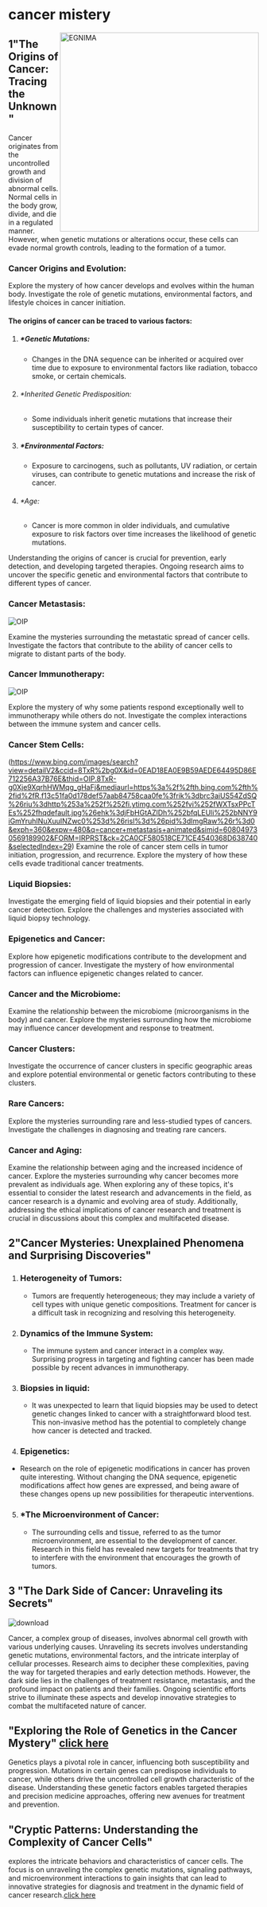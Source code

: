 # cancer mistery
<img src="https://blog.aacr.org/wp-content/uploads/2015/06/EGFR-300x225.png" alt="EGNIMA" width="400" style="float: right;">

## 1"The Origins of Cancer: Tracing the Unknown"
Cancer originates from the uncontrolled growth and division of abnormal cells. Normal cells in the body grow, divide, and die in a regulated manner. However, when genetic mutations or alterations occur, these cells can evade normal growth controls, leading to the formation of a tumor.

### Cancer Origins and Evolution:

Explore the mystery of how cancer develops and evolves within the human body.
Investigate the role of genetic mutations, environmental factors, and lifestyle choices in cancer initiation.

####  The origins of cancer can be traced to various factors:

1. ##### *Genetic Mutations:
   * Changes in the DNA sequence can be inherited or acquired over time due to exposure to environmental factors like radiation, tobacco smoke, or certain chemicals.

2. ###### *Inherited Genetic Predisposition:
   * Some individuals inherit genetic mutations that increase their susceptibility to certain types of cancer.

3. ##### *Environmental Factors:
   * Exposure to carcinogens, such as pollutants, UV radiation, or certain viruses, can contribute to genetic mutations and increase the risk of cancer.

4. ###### *Age:
   * Cancer is more common in older individuals, and cumulative exposure to risk factors over time increases the likelihood of genetic mutations.

Understanding the origins of cancer is crucial for prevention, early detection, and developing targeted therapies. Ongoing research aims to uncover the specific genetic and environmental factors that contribute to different types of cancer.


### Cancer Metastasis:
![OIP](https://github.com/23W-GBAC/Anukuga/assets/74722296/059e858a-de55-4c27-933f-1ee24ea8f4d8)

Examine the mysteries surrounding the metastatic spread of cancer cells.
Investigate the factors that contribute to the ability of cancer cells to migrate to distant parts of the body.

### Cancer Immunotherapy:
![OIP](https://github.com/23W-GBAC/Anukuga/assets/74722296/3bf88302-dec1-490c-8704-0c0ab784c767)

Explore the mystery of why some patients respond exceptionally well to immunotherapy while others do not.
Investigate the complex interactions between the immune system and cancer cells.

### Cancer Stem Cells:
(https://www.bing.com/images/search?view=detailV2&ccid=8TxR%2bg0X&id=0EAD18EA0E9B59AEDE64495D86E712256A37B76E&thid=OIP.8TxR-g0Xje9XqrhHWMqg_gHaFj&mediaurl=https%3a%2f%2fth.bing.com%2fth%2fid%2fR.f13c51fa0d178def57aab84758caa0fe%3frik%3dbrc3aiUS54ZdSQ%26riu%3dhttp%253a%252f%252fi.ytimg.com%252fvi%252fWXTsxPPcTEs%252fhqdefault.jpg%26ehk%3djFbHGtAZlDh%252bfqLEUli%252bNNY9iGmYruhINuXuuINZwc0%253d%26risl%3d%26pid%3dImgRaw%26r%3d0&exph=360&expw=480&q=cancer+metastasis+animated&simid=608049730569189902&FORM=IRPRST&ck=2CA0CF580518CE71CE4540368D638740&selectedIndex=29)
Examine the role of cancer stem cells in tumor initiation, progression, and recurrence.
Explore the mystery of how these cells evade traditional cancer treatments.

### Liquid Biopsies:

Investigate the emerging field of liquid biopsies and their potential in early cancer detection.
Explore the challenges and mysteries associated with liquid biopsy technology.

### Epigenetics and Cancer:

Explore how epigenetic modifications contribute to the development and progression of cancer.
Investigate the mystery of how environmental factors can influence epigenetic changes related to cancer.

### Cancer and the Microbiome:

Examine the relationship between the microbiome (microorganisms in the body) and cancer.
Explore the mysteries surrounding how the microbiome may influence cancer development and response to treatment.

### Cancer Clusters:

Investigate the occurrence of cancer clusters in specific geographic areas and explore potential environmental or genetic factors contributing to these clusters.

### Rare Cancers:

Explore the mysteries surrounding rare and less-studied types of cancers.
Investigate the challenges in diagnosing and treating rare cancers.

### Cancer and Aging:

Examine the relationship between aging and the increased incidence of cancer.
Explore the mysteries surrounding why cancer becomes more prevalent as individuals age.
When exploring any of these topics, it's essential to consider the latest research and advancements in the field, as cancer research is a dynamic and evolving area of study. Additionally, addressing the ethical implications of cancer research and treatment is crucial in discussions about this complex and multifaceted disease.

## 2"Cancer Mysteries: Unexplained Phenomena and Surprising Discoveries"

1. ### Heterogeneity of Tumors:
   * Tumors are frequently heterogeneous; they may include a variety of cell types with unique genetic compositions. Treatment for cancer is a difficult task in recognizing and resolving this heterogeneity.

2. ### Dynamics of the Immune System:
   * The immune system and cancer interact in a complex way. Surprising progress in targeting and fighting cancer has been made possible by recent advances in immunotherapy.

3. ### Biopsies in liquid:
   * It was unexpected to learn that liquid biopsies may be used to detect genetic changes linked to cancer with a straightforward blood test. This non-invasive method has the potential to completely change how cancer is detected and tracked.
  
  4. ### Epigenetics:
   * Research on the role of epigenetic modifications in cancer has proven quite interesting. Without changing the DNA sequence, epigenetic modifications affect how genes are expressed, and being aware of these changes opens up new possibilities for therapeutic interventions.

5. ### *The Microenvironment of Cancer:
   * The surrounding cells and tissue, referred to as the tumor microenvironment, are essential to the development of cancer. Research in this field has revealed new targets for treatments that try to interfere with the environment that encourages the growth of tumors.

## 3 "The Dark Side of Cancer: Unraveling its Secrets"
![download](https://github.com/23W-GBAC/Anukuga/assets/74722296/4620e510-1e2e-42e6-8184-19f78a3175f8)

Cancer, a complex group of diseases, involves abnormal cell growth with various underlying causes. Unraveling its secrets involves understanding genetic mutations, environmental factors, and the intricate interplay of cellular processes. Research aims to decipher these complexities, paving the way for targeted therapies and early detection methods. However, the dark side lies in the challenges of treatment resistance, metastasis, and the profound impact on patients and their families. Ongoing scientific efforts strive to illuminate these aspects and develop innovative strategies to combat the multifaceted nature of cancer.

## "Exploring the Role of Genetics in the Cancer Mystery" [click here](https://www.youtube.com/watch?v=qFPav6dH18g)
Genetics plays a pivotal role in cancer, influencing both susceptibility and progression. Mutations in certain genes can predispose individuals to cancer, while others drive the uncontrolled cell growth characteristic of the disease. Understanding these genetic factors enables targeted therapies and precision medicine approaches, offering new avenues for treatment and prevention.

## "Cryptic Patterns: Understanding the Complexity of Cancer Cells"
explores the intricate behaviors and characteristics of cancer cells. The focus is on unraveling the complex genetic mutations, signaling pathways, and microenvironment interactions to gain insights that can lead to innovative strategies for diagnosis and treatment in the dynamic field of cancer research.[click here](https://www.youtube.com/watch?v=87m19xZ--BE)


